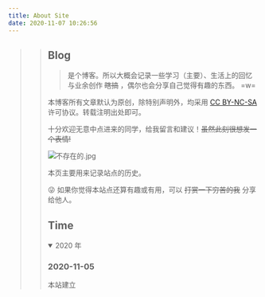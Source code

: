 ```yaml
---
title: About Site
date: 2020-11-07 10:26:56
---
```

> > ## Blog
> >
> > > 是个博客。所以大概会记录一些学习（主要）、生活上的回忆与业余创作 ~~瞎搞~~ ，偶尔也会分享自己觉得有趣的东西。 =w=
> >
> > 本博客所有文章默认为原创，除特别声明外，均采用 [CC BY-NC-SA](https://creativecommons.org/licenses/by-nc-sa/4.0/deed.zh) 许可协议。转载注明出处即可。
> > 
> >十分欢迎无意中点进来的同学，给我留言和建议！~~虽然此刻很想发一个表情!~~
> > 
> >![不存在的.jpg](https://cdn.jsdelivr.net/gh/YunYouJun/cdn/img/meme/no-exist.jpg)
> > 
> >本页主要用来记录站点的历史。
> > 
> >😜 如果你觉得本站点还算有趣或有用，可以  ~~打赏一下穷苦的我~~  分享给他人。
> > 
> >## Time
> > 
> ><details open>
> > <summary>2020 年</summary>
> >
> > ### 2020-11-05
> > 
> >本站建立
> > 
> >  
> > 
> ></details>